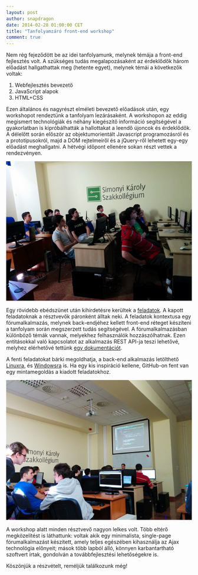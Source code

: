 ```yaml
---
layout: post
author: snapdragon
date: 2014-02-28 01:00:00 CET
title: "Tanfolyamzáró front-end workshop"
comment: true
---
```


Nem rég fejeződött be az idei tanfolyamunk, melynek témája a front-end fejlesztés volt. A szükséges tudás megalapozásaként az érdeklődők három előadást hallgathattak meg (hetente egyet), melynek témái a következők voltak:

1. Webfejlesztés bevezető
2. JavaScript alapok
3. HTML+CSS

Ezen általános és nagyrészt elméleti bevezető előadások után, egy workshopot rendeztünk a tanfolyam lezárásaként. A workshopon az eddig megismert technológiák és néhány kiegészítő információ segítségével a gyakorlatban is kipróbálhatták a hallottakat a leendő újoncok és érdeklődők. A délelőtt során először az objektumorientált Javascript programozásról és a prototípusokról, majd a DOM rejtelmeiről és a jQuery-ről lehetett egy-egy előadást meghallgatni. A hétvégi időpont ellenére sokan részt vettek a rendezvényen.

![workshop1](/img/2014-03-28-ws2.jpg)

Egy rövidebb ebédszünet után kihirdetésre kerültek a [feladatok](https://github.com/kir-dev/tanfolyam/blob/master/2014-tavasz/workshop/feladatok.md). A kapott feladatoknak a résztvevők páronként álltak neki. A feladatok kontextusa egy fórumalkalmazás, melynek back-endjéhez kellett front-end réteget készíteni a tanfolyam során megszerzett tudás segítségével. A fórumalkalmazásban különböző témák vannak, melyekhez felhasználók hozzászólhatnak. Ezen entitásokkal való kapcsolatot az alkalmazás REST API-ja teszi lehetővé, melyhez elérhetővé tettünk [egy dokumentációt](https://github.com/kir-dev/tanfolyam/blob/master/2014-tavasz/workshop/workshop.md#api-le%C3%ADr%C3%A1s).

A fenti feladatokat bárki megoldhatja, a back-end alkalmazás letölthető [Linuxra](http://stewie.sch.bme.hu/workshop/linux/forum), és [Windowsra](http://stewie.sch.bme.hu/workshop/forum.exe) is. Ha egy kis inspiráció kellene, GitHub-on fent van egy mintamegoldás a kiadott feladatokhoz.

![workshop1](/img/2014-03-28-ws1.jpg)

A workshop alatt minden résztvevő nagyon lelkes volt. Több eltérő megközelítést is láthattunk: voltak akik egy minimalista, single-page fórumalkalmazást készített, amely teljes egészében kihasználja az Ajax technológia előnyeit; mások több lapból álló, könnyen karbantartható szoftvert írtak, gondolván a továbbfejlesztési lehetőségekre is.

Köszönjük a részvételt, reméljük találkozunk még!
